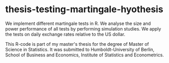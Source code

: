 # thesis-testing-martingale-hyothesis
We implement different martingale tests in R. We analyse the size and power performance of all tests by performing simulation studies. We apply the tests on daily exchange rates relative to the US dollar.

This R-code is part of my master's thesis for the degree of Master of Science in Statistics. It was submitted to Humboldt-University of Berlin, School of Business and Economics, Institute of Statistics and Econometrics.